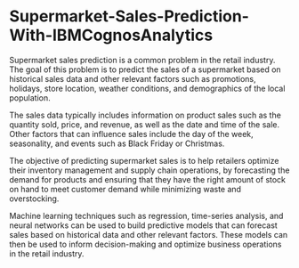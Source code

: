 # Supermarket-Sales-Prediction-With-IBMCognosAnalytics

Supermarket sales prediction is a common problem in the retail industry. The goal of this problem is to predict the sales of a supermarket based on historical sales data and other relevant factors such as promotions, holidays, store location, weather conditions, and demographics of the local population.

The sales data typically includes information on product sales such as the quantity sold, price, and revenue, as well as the date and time of the sale. Other factors that can influence sales include the day of the week, seasonality, and events such as Black Friday or Christmas.

The objective of predicting supermarket sales is to help retailers optimize their inventory management and supply chain operations, by forecasting the demand for products and ensuring that they have the right amount of stock on hand to meet customer demand while minimizing waste and overstocking.

Machine learning techniques such as regression, time-series analysis, and neural networks can be used to build predictive models that can forecast sales based on historical data and other relevant factors. These models can then be used to inform decision-making and optimize business operations in the retail industry.
